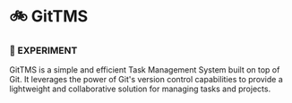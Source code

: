 # 🚲 GitTMS

### 🚨 EXPERIMENT

GitTMS is a simple and efficient Task Management System built on top of Git. It leverages the power of Git's version control capabilities to provide a lightweight and collaborative solution for managing tasks and projects.
